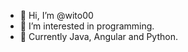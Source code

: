 - 👋 Hi, I’m @wito00
- 👀 I’m interested in programming.
- 🌱 Currently Java, Angular and Python.


<!---
wito00/wito00 is a ✨ special ✨ repository because its `README.md` (this file) appears on your GitHub profile.
You can click the Preview link to take a look at your changes.
--->
